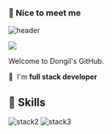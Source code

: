 ### 🤞 Nice to meet me
![header](https://capsule-render.vercel.app/api?type=waving&color=auto&height=300&section=header&text=Dongil's%20Github&fontSize=90&animation=fadeIn&fontAlignY=38&desc=Welcome%20to%20Dongil's%20GitHub.&descAlignY=51&descAlign=62)
<p>
  <a href="https://ildong2e.tistory.com" target="_blank"><img src="https://img.shields.io/badge/Tech_Blog-DD0B78?style=flat-square&logo=GitHub%20Sponsors&logoColor=white"/></a>

  Welcome to Dongil's GitHub.
  
</p>

<p>
  👋&nbsp; I'm <b>full stack developer</b>
</p>


## 💪 Skills
![stack2](https://user-images.githubusercontent.com/117071413/220026423-c8e345d7-38cd-45c2-bce2-d835756a2014.png)
![stack3](https://user-images.githubusercontent.com/117071413/220026680-4045d7b2-468f-4a9c-b942-d9ed7f071b59.png)
